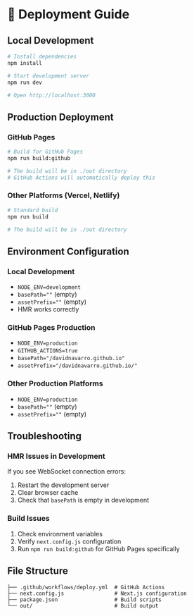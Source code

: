 # 🚀 Deployment Guide

## Local Development

```bash
# Install dependencies
npm install

# Start development server
npm run dev

# Open http://localhost:3000
```

## Production Deployment

### GitHub Pages

```bash
# Build for GitHub Pages
npm run build:github

# The build will be in ./out directory
# GitHub Actions will automatically deploy this
```

### Other Platforms (Vercel, Netlify)

```bash
# Standard build
npm run build

# The build will be in ./out directory
```

## Environment Configuration

### Local Development
- `NODE_ENV=development`
- `basePath=""` (empty)
- `assetPrefix=""` (empty)
- HMR works correctly

### GitHub Pages Production
- `NODE_ENV=production`
- `GITHUB_ACTIONS=true`
- `basePath="/davidnavarro.github.io"`
- `assetPrefix="/davidnavarro.github.io/"`

### Other Production Platforms
- `NODE_ENV=production`
- `basePath=""` (empty)
- `assetPrefix=""` (empty)

## Troubleshooting

### HMR Issues in Development
If you see WebSocket connection errors:
1. Restart the development server
2. Clear browser cache
3. Check that `basePath` is empty in development

### Build Issues
1. Check environment variables
2. Verify `next.config.js` configuration
3. Run `npm run build:github` for GitHub Pages specifically

## File Structure
```
├── .github/workflows/deploy.yml  # GitHub Actions
├── next.config.js                # Next.js configuration
├── package.json                  # Build scripts
└── out/                          # Build output
```
